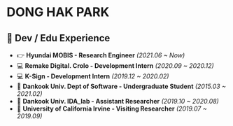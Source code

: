 <div>
  
# DONG HAK PARK

</div>
<div align=left>


</div>

<div>

  ## 💼 Dev / Edu Experience
  - 👉 **Hyundai MOBIS                    - Research Engineer**     *(2021.06 ~ _Now_)*
  - 💻 **Remake Digital. Crolo            - Development Intern**    *(2020.09 ~ 2020.12)* 
  - 💻 **K-Sign                           - Development Intern**    *(2019.12 ~ 2020.02)*
  - 🏫 **Dankook Univ. Dept of Software   - Undergraduate Student** *(2015.03 ~ 2021.02)*
  - 🏫 **Dankook Univ. IDA_lab            - Assistant Researcher**  *(2019.10 ~ 2020.08)*
  - 🏫 **University of California Irvine  - Visiting Researcher**   *(2019.07 ~ 2019.09)*
</div>
